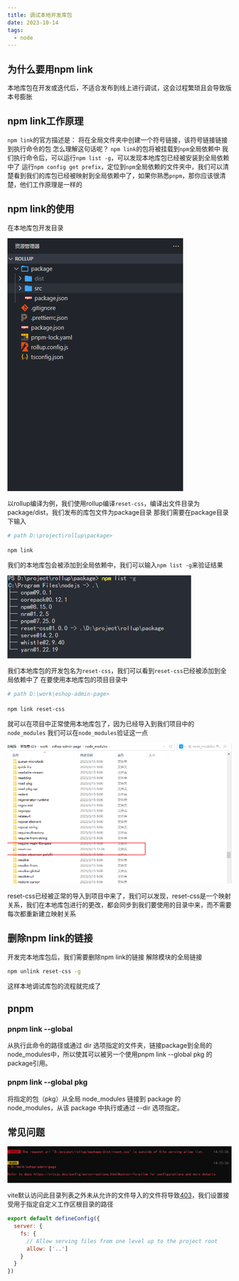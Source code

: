 ```yaml
---
title: 调试本地开发库包
date: 2023-10-14
tags:
  - node
---
```


## 为什么要用npm link

本地库包在开发或迭代后，不适合发布到线上进行调试，这会过程繁琐且会导致版本号膨胀

## npm link工作原理

`npm link`的官方描述是： 将在全局文件夹中创建一个符号链接，该符号链接链接到执行命令的包
怎么理解这句话呢？
`npm link`的包将被挂载到`npm`全局依赖中
我们执行命令后，可以运行`npm list -g`，可以发现本地库包已经被安装到全局依赖中了
运行`npm config get prefix`，定位到`npm`全局依赖的文件夹中，我们可以清楚看到我们的库包已经被映射到全局依赖中了，如果你熟悉`pnpm`，那你应该很清楚，他们工作原理是一样的

## npm link的使用

在本地库包开发目录

![image.png](./images/c0a545ba0e27.png)

以rollup编译为例，我们使用rollup编译`reset-css`，编译出文件目录为package/dist，我们发布的库包文件为package目录
那我们需要在package目录下输入

```bash
# path D:\project\rollup\package>

npm link
```

我们的本地库包会被添加到全局依赖中，我们可以输入`npm list -g`来验证结果

![image.png](./images/e677ae81443d.png)

我们本地库包的开发包名为`reset-css`，我们可以看到`reset-css`已经被添加到全局依赖中了
在要使用本地库包的项目目录中

```bash
# path D:\work\eshop-admin-page>

npm link reset-css
```

就可以在项目中正常使用本地库包了，因为已经导入到我们项目中的`node_modules`
我们可以在`node_modules`验证这一点

![image.png](./images/d8992857e2e5.png)

reset-css已经被正常的导入到项目中来了，我们可以发现，reset-css是一个映射关系，我们在本地库包进行的更改，都会同步到我们要使用的目录中来，而不需要每次都重新建立映射关系

## 删除npm link的链接

开发完本地库包后，我们需要删除npm link的链接
解除模块的全局链接

```bash
npm unlink reset-css -g
```

这样本地调试库包的流程就完成了

## pnpm

### pnpm link --global

从执行此命令的路径或通过 dir 选项指定的文件夹，链接package到全局的node_modules中，所以使其可以被另一个使用pnpm link --global pkg 的package引用。

### pnpm link --global pkg

将指定的包（pkg）从全局 node_modules 链接到 package 的 node_modules，从该 package 中执行或通过 --dir 选项指定。

## 常见问题

![image.png](./images/caf4f563a284.png)

vite默认访问此目录列表之外未从允许的文件导入的文件将导致[403](https://vitejs.dev/config/server-options.html#server-fs-allow)，我们设置接受用于指定自定义工作区根目录的路径

```javascript
export default defineConfig({
  server: {
    fs: {
      // Allow serving files from one level up to the project root
      allow: ['..']
    }
  }
})
```
